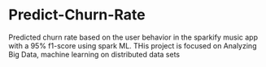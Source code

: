 # Predict-Churn-Rate
Predicted churn rate based on the user behavior in the sparkify music app with a 95% f1-score using spark ML. THis project is focused on Analyzing Big Data, machine learning on distributed data sets
